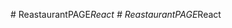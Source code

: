 
#   R e a s t a u r a n t P A G E _ R e a c t  
 #   R e a s t a u r a n t P A G E _ R e a c t  
 